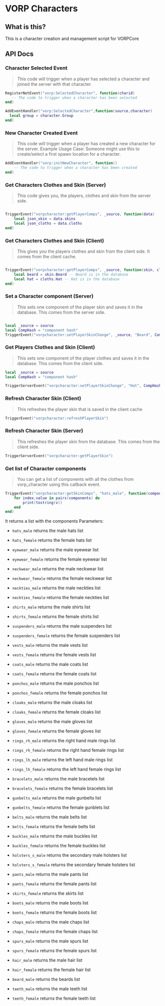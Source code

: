 # VORP Characters

## What is this?
This is a character creation and management script for VORPCore

## API Docs

### Character Selected Event
> This code will trigger when a player has selected a character and joined the server with that character.

<Badge type="warning" text="Client Side Only" /> 

```lua
RegisterNetEvent("vorp:SelectedCharacter", function(charid)
   -- The code to trigger when a character has been selected
end)
```
<Badge type="warning" text="Server Side Only" /> 

```lua
AddEventHandler("vorp:SelectedCharacter",function(source,character)
  local group = character.Group
end)

```

### New Character Created Event
> This code will trigger when a player has created a new character for the server.
Example Usage Case: Someone might use this to create/select a first spawn location for a character.

<Badge type="warning" text="Client Side Only" /> 

```lua
AddEventHandler("vorp:initNewCharacter", function()
    -- The code to trigger when a character has been created
end)
```

###  Get Characters Clothes and Skin (Server)
> This code gives you, the players, clothes and skin from the server side.

<Badge type="tip" text="Server Side Only" />

```lua

TriggerEvent("vorpcharacter:getPlayerComps", _source, function(data)
    local json_skin = data.skins
	local json_cloths = data.cloths
end)
```

### Get Characters Clothes and Skin (Client)
> This gives you the players clothes and skin from the client side. It comes from the client cache.

<Badge type="warning" text="Client Side Only" /> 

```lua

TriggerEvent("vorpcharacter:getPlayerComps", _source, function(skin, cloths)
    local beard = skin.Beard -- Beard is in the database 
	local hat = cloths.Hat -- Hat is in the database
end)
```

### Set a Character component (Server)
> This sets one component of the player skin and saves it in the database. This comes from the server side.

<Badge type="tip" text="Server Side Only" />

```lua

local _source = source
local CompHash = "component hash"
TriggerEvent("vorpcharacter:setPlayerSkinChange", _source, "Beard", CompHash)
```

### Get Players Clothes and Skin (Client)
> This sets one component of the player clothes and saves it in the database. This comes from the client side.

<Badge type="warning" text="Client Side Only" /> 

```lua
local _source = source
local CompHash = "component hash"

TriggerServerEvent("vorpcharacter:setPlayerSkinChange", "Hat", CompHash)
```

### Refresh Character Skin (Client)
>This refreshes the player skin that is saved in the client cache

<Badge type="warning" text="Client Side Only" /> 

```lua
TriggerEvent("vorpcharacter:refreshPlayerSkin")
```

### Refresh Character Skin (Server)
>This refreshes the player skin from the database. This comes from the client side.

<Badge type="tip" text="Server Side Only" />

```lua
TriggerServerEvent("vorpcharacter:getPlayerSkin")
```


### Get list of Character components
>You can get a list of components with all the clothes from vorp_character using this callback event.

```lua
TriggerEvent("vorpcharacter:getSkinComps", "hats_male", function(components)
    for index,value in pairs(components) do
        print(tostring(v))
    end
end)
```

It returns a list with the components
Parameters:

- `hats_male` returns the male hats list

- `hats_female` returns the female hats list

- `eyewear_male` returns the male eyewear list

- `eyewear_female` returns the female eyewear list

- `neckwear_male` returns the male neckwear list

- `neckwear_female` returns the female neckwear list

- `neckties_male` returns the male neckties list

- `neckties_female` returns the female neckties list

- `shirts_male` returns the male shirts list

- `shirts_female` returns the female shirts list

- `suspenders_male` returns the male suspenders list

- `suspenders_female` returns the female suspenders list

- `vests_male` returns the male vests list

- `vests_female` returns the female vests list

- `coats_male` returns the male coats list

- `coats_female` returns the female coats list

- `ponchos_male` returns the male ponchos list

- `ponchos_female` returns the female ponchos list

- `cloaks_male` returns the male cloaks list

- `cloaks_female` returns the female cloaks list

- `gloves_male` returns the male gloves list

- `gloves_female` returns the female gloves list

- `rings_rh_male` returns the right hand male rings list

- `rings_rh_female` returns the right hand female rings list

- `rings_lh_male` returns the left hand male rings list

- `rings_lh_female` returns the left hand female rings list

- `bracelets_male` returns the male bracetels list

- `bracelets_female` returns the female bracelets list

- `gunbelts_male` returns the male gunbelts list

- `gunbelts_female` returns the female gunblets list

- `belts_male` returns the male belts list

- `belts_female` returns the female belts list

- `buckles_male` returns the male buckles list

- `buckles_female` returns the female buckles list

- `holsters_s_male` returns the secondary male holsters list

- `holsters_s_female` returns the secondary female holsters list

- `pants_male` returns the male pants list

- `pants_female` returns the female pants list

- `skirts_female` returns the skirts list

- `boots_male` returns the male boots list

- `boots_female` returns the female boots list

- `chaps_male` returns the male chaps list

- `chaps_female` returns the female chaps list

- `spurs_male` returns the male spurs list

- `spurs_female` returns the female spurs list

- `hair_male` returns the male hair list

- `hair_female` returns the female hair list

- `beard_male` returns the beards list

- `teeth_male` returns the male teeth list

- `teeth_female` returns the female teeth list
